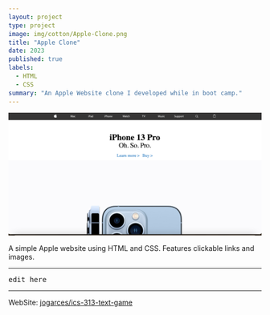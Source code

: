 ```yaml
---
layout: project
type: project
image: img/cotton/Apple-Clone.png
title: "Apple Clone"
date: 2023
published: true
labels:
  - HTML
  - CSS
summary: "An Apple Website clone I developed while in boot camp."
---
```


<img class="img-fluid" src="../img/cotton/Apple-Clone.png">

A simple Apple website using HTML and CSS. Features clickable links and images.   

<hr>

<pre>
edit here
</pre>

<hr>

WebSite: <a href="https://wu-alvin-apple-clone.netlify.app/"><i class="large github icon "></i>jogarces/ics-313-text-game</a>
